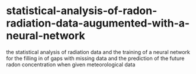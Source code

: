 # statistical-analysis-of-radon-radiation-data-augumented-with-a-neural-network
the statistical analysis of radiation data and the training of a neural network for the filling in of gaps with missing data and the prediction of the future radon concentration when given meteorological data
